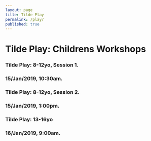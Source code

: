 ```yaml
---
layout: page
title: Tilde Play
permalink: /play/
published: true
---
```

# Tilde Play: Childrens Workshops
<!-- Insert Copy Here -->


<!-- Do Not Edit -->
### Tilde Play: 8-12yo, Session 1.
### 15/Jan/2019, 10:30am.
<script async defer src="https://www.trybooking.com/widget.js"></script>
<div class="tryb-widget" data-type="buttonWidget" data-eid="455676" data-showlogo="False" data-text="Get Tickets"></div>

### Tilde Play: 8-12yo, Session 2.
### 15/Jan/2019, 1:00pm.
<script async defer src="https://www.trybooking.com/widget.js"></script>
<div class="tryb-widget" data-type="buttonWidget" data-eid="455677" data-showlogo="False" data-text="Get Tickets"></div>

### Tilde Play: 13-16yo
### 16/Jan/2019, 9:00am.
<script async defer src="https://www.trybooking.com/widget.js"></script>
<div class="tryb-widget" data-type="buttonWidget" data-eid="455680" data-showlogo="False" data-text="Get Tickets"></div>
